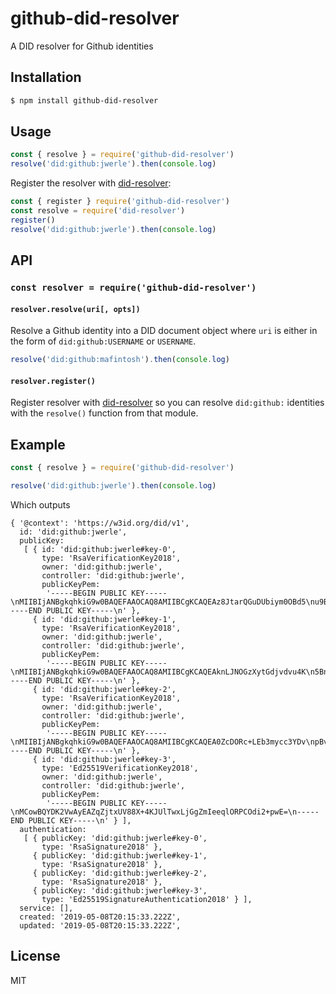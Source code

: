 github-did-resolver
===================

A DID resolver for Github identities

## Installation

```sh
$ npm install github-did-resolver
```

## Usage

```js
const { resolve } = require('github-did-resolver')
resolve('did:github:jwerle').then(console.log)
```

Register the resolver with
[did-resolver](https://github.com/uport-project/did-resolver):

```js
const { register } require('github-did-resolver')
const resolve = require('did-resolver')
register()
resolve('did:github:jwerle').then(console.log)
```

## API

### `const resolver = require('github-did-resolver')`

#### `resolver.resolve(uri[, opts])`

Resolve a Github identity into a DID document object where `uri` is either
in the form of `did:github:USERNAME` or `USERNAME`.

```js
resolve('did:github:mafintosh').then(console.log)
```

#### `resolver.register()`

Register resolver with
[did-resolver](https://github.com/uport-project/did-resolver) so you can
resolve `did:github:` identities with the `resolve()` function from
that module.

## Example

```js
const { resolve } = require('github-did-resolver')

resolve('did:github:jwerle').then(console.log)
```

Which outputs

```
{ '@context': 'https://w3id.org/did/v1',
  id: 'did:github:jwerle',
  publicKey:
   [ { id: 'did:github:jwerle#key-0',
       type: 'RsaVerificationKey2018',
       owner: 'did:github:jwerle',
       controller: 'did:github:jwerle',
       publicKeyPem:
        '-----BEGIN PUBLIC KEY-----\nMIIBIjANBgkqhkiG9w0BAQEFAAOCAQ8AMIIBCgKCAQEAz8JtarQGuDUbiym0OBd5\nu9BYJ9qy7kE5ZFhU5ShtcGTbq6PlvvqSXnlafKP4GDcOC7GnBWgCx62ONbArqHFl\nTMcnicwjfVFoluMj22CtZ6Xc2JSKYK5gDdc/+KJ4JljkbPE5OKvMPgDvaOXRmwnC\n8tU/qooO2SwW9Q9WvHRdc1vZJAqJ9LWjdt82t1G+ikTKlWrMgbzpRKDpdQSQ/+wD\nyjXORtIGwAlSo/xRPl6qOfFUsSvNCo820/xxMLRHYp6sQ8SFXEwKfnLZi6rPLBfd\nKfFVyakEpOZ8EKAwspplayqHBlL1UL1TUyHhf2/5+NuZG2SgeWCzM4sWQNGWx2qE\nxwIDAQAB\n-----END PUBLIC KEY-----\n' },
     { id: 'did:github:jwerle#key-1',
       type: 'RsaVerificationKey2018',
       owner: 'did:github:jwerle',
       controller: 'did:github:jwerle',
       publicKeyPem:
        '-----BEGIN PUBLIC KEY-----\nMIIBIjANBgkqhkiG9w0BAQEFAAOCAQ8AMIIBCgKCAQEAknLJNOGzXytGdjvdvu4K\n5BnqcQ2TTkh1EHa+51y3jHmY8ILpPCnrgTtKa2hby7kdQO03COYUSD9bIyyTYr5l\nKOfOZ6t/vqFPgYw1LTfNBVcztoNxm1I1d4M3StVMlSzmYydAd+olzAzXTdlHNYiz\npVaJE7PF296KAqT4ukuJRcd2oDAha3S8jMFArWbvJzHba8m4I1mu+ferc+8J38hF\nkTzFQ59oYfF8YWrIOsUCS/cgb7adQQ4ggFlJx9ghDkajXxD2aF8rk9FHIkW4unpp\nWzvMi3rqACyaUw7M+qgZwTOwHoiPZT6lyjfsZiozUXwxsNIsNpgCnWOfd9GLZCm7\nGQIDAQAB\n-----END PUBLIC KEY-----\n' },
     { id: 'did:github:jwerle#key-2',
       type: 'RsaVerificationKey2018',
       owner: 'did:github:jwerle',
       controller: 'did:github:jwerle',
       publicKeyPem:
        '-----BEGIN PUBLIC KEY-----\nMIIBIjANBgkqhkiG9w0BAQEFAAOCAQ8AMIIBCgKCAQEA0ZcDORc+LEb3mycc3YDv\npBv9pWzxbEsNwJSSl/Hc1YekS9NDGkJ3g15LzBpOLliu7e3nd8eOU+hCrJwHfLIW\npYWPw8Op3bv7WzJv63zny6Px2RecKmpomOlzVOkKGp1h6HMCzjVzsR+Y99t3MC4E\niX07paImVujGdoaeu74iLWmTVSrnSUlQvmZ+yn6AbxZzG0PNZRYgbCOtVIGjkyul\nbYh4qp3KZbY2jPeXv9M9107Vax/V01tfD3gq3RuE59f4J8bdjnRd0gHElFkdhYKY\np1pbIcXKZULsrMXT9K98yCXHr8R/kBzvM3ZzDhsAfOXItWjAigsXjJ+umhNqM76Z\n7wIDAQAB\n-----END PUBLIC KEY-----\n' },
     { id: 'did:github:jwerle#key-3',
       type: 'Ed25519VerificationKey2018',
       owner: 'did:github:jwerle',
       controller: 'did:github:jwerle',
       publicKeyPem:
        '-----BEGIN PUBLIC KEY-----\nMCowBQYDK2VwAyEAZqZjtxUV88X+4KJUlTwxLjGgZmIeeqlORPCOdi2+pwE=\n-----END PUBLIC KEY-----\n' } ],
  authentication:
   [ { publicKey: 'did:github:jwerle#key-0',
       type: 'RsaSignature2018' },
     { publicKey: 'did:github:jwerle#key-1',
       type: 'RsaSignature2018' },
     { publicKey: 'did:github:jwerle#key-2',
       type: 'RsaSignature2018' },
     { publicKey: 'did:github:jwerle#key-3',
       type: 'Ed25519SignatureAuthentication2018' } ],
  service: [],
  created: '2019-05-08T20:15:33.222Z',
  updated: '2019-05-08T20:15:33.222Z',

```

## License

MIT
